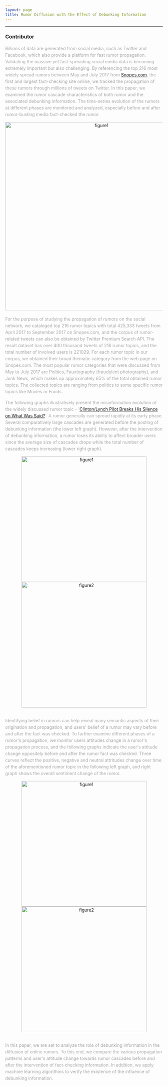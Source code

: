 ```yaml
---
layout: page
title: Rumor Diffusion with the Effect of Debunking Information
---
```


--------

### Contributor

<span style="color:darkgrey; size:2.5em; line-height:150%">Billions of data are generated from social media, such as Twitter and Facebook, which also provide a platform for fast rumor propagation. Validating the massive yet fast-spreading social media data is becoming extremely important but also challenging. By referencing the top 216 most widely spread rumors between May and July 2017 from [Snopes.com](https://www.snopes.com/), the first and largest fact-checking site online, we tracked the propagation of these rumors through millions of tweets on Twitter. In this paper, we examined the rumor cascade characteristics of both rumor and the associated debunking information. The time-series evolution of the rumors at different phases are monitored and analyzed, especially before and after rumor-busting media fact-checked the rumor. </span>

<div style="text-align:center"><img src="https://s2.ax1x.com/2019/03/09/ASepXd.png" alt="figure1" width="600"/></div>   

 <br /> 
<span style="color:darkgrey; size:2.5em; line-height:150%">For the purpose of studying the propagation of rumors on the social network, we cataloged top 216 rumor topics with total 425,333 tweets from April 2017 to September 2017 on Snopes.com, and the corpus of rumor-related tweets can also be obtained by Twitter Premium Search API. The result dataset has over 400 thousand tweets of 216 rumor topics, and the total number of involved users is 221029. For each rumor topic in our corpus, we obtained their broad thematic category from the web page on Snopes.com. The most popular rumor categories that were discussed from May to July 2017 are Politics, Fauxtography (fraudulent photography), and Junk News, which makes up approximately 65% of the total obtained rumor topics. The collected topics are ranging from politics to some specific rumor topics like Movies or Foods.</span>

 <br /> 
 
<span style="color:darkgrey; size:2.5em; line-height:150%">The following graphs illustratively present the misinformation evolution of the widely discussed rumor topic - '[Clinton/Lynch Pilot Breaks His Silence on What Was Said?](https://www.snopes.com/fact-check/clinton-lynch-pilot/)'. A rumor generally can spread rapidly at its early phase. Several comparatively large cascades are generated before the posting of debunking information (the lower left graph). However, after the intervention of debunking information, a rumor loses its ability to affect broader users since the average size of cascades drops while the total number of cascades keeps increasing (lower right graph).</span>

<div style="text-align:center">
<p float="left">
 <img src="https://s2.ax1x.com/2019/03/11/ACCRdf.png" alt="figure1" width="400"/>  
 <img src="https://s2.ax1x.com/2019/03/11/ACCIzj.png" alt="figure2" width="400"/>
</p>
</div>

<br /> 
<span style="color:darkgrey; size:2.5em; line-height:150%">
Identifying belief in rumors can help reveal many semantic aspects of their origination and propagation, and users' belief of a rumor may vary before and after the fact was checked. To further examine different phases of a rumor's propagation, we monitor users attitudes change in a rumor's propagation process, and the following graphs indicate the user's attitude change oppositely before and after the rumor fact was checked. Three curves reflect the positive, negative and neutral attritudes change over time of the aforementioned rumor topic in the following left graph, and right graph shows the overall sentiment change of the rumor. 
</span>

<div style="text-align:center">
<p float="left">
 <img src="https://s2.ax1x.com/2019/03/11/ACCrzd.png" alt="figure1" width="400"/>  
 <img src="https://s2.ax1x.com/2019/03/11/ACCcLt.png" alt="figure2" width="400"/>
</p>
</div>

<br />

<span style="color:darkgrey; size:2.5em; line-height:150%">
In this paper, we are set to analyze the role of debunking information in the diffusion of online rumors. To this end, we compare the various propagation patterns and user's attitude change towards rumor cascades before and after the intervention of fact-checking information. In addition, we apply machine learning algorithms to verify the existence of the influence of debunking information.
</span>
